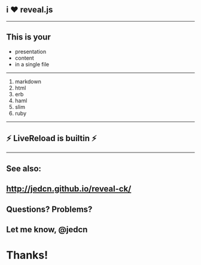 ## i :heart: reveal.js
---
## This is your
* presentation
* content
* in a single file
---
1. markdown
2. html
3. erb
4. haml
5. slim
6. ruby
---
## :zap: LiveReload is builtin :zap:
---
## See also:
http://jedcn.github.io/reveal-ck/
---
## Questions? Problems?
Let me know, @jedcn
---
# Thanks!
